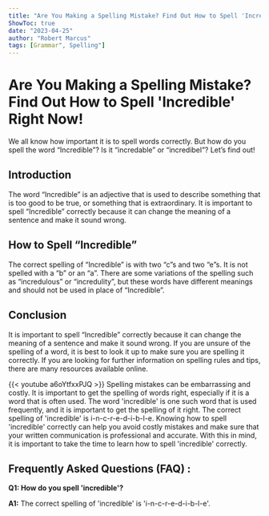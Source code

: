```yaml
---
title: "Are You Making a Spelling Mistake? Find Out How to Spell 'Incredible' Right Now!"
ShowToc: true 
date: "2023-04-25"
author: "Robert Marcus" 
tags: [Grammar", Spelling"]
---
```

# Are You Making a Spelling Mistake? Find Out How to Spell 'Incredible' Right Now!

We all know how important it is to spell words correctly. But how do you spell the word “Incredible”? Is it “incredable” or “incredibel”? Let’s find out!

## Introduction

The word “Incredible” is an adjective that is used to describe something that is too good to be true, or something that is extraordinary. It is important to spell “Incredible” correctly because it can change the meaning of a sentence and make it sound wrong.

## How to Spell “Incredible”

The correct spelling of “Incredible” is with two “c”s and two “e”s. It is not spelled with a “b” or an “a”. There are some variations of the spelling such as “incredulous” or “incredulity”, but these words have different meanings and should not be used in place of “Incredible”.

## Conclusion

It is important to spell “Incredible” correctly because it can change the meaning of a sentence and make it sound wrong. If you are unsure of the spelling of a word, it is best to look it up to make sure you are spelling it correctly. If you are looking for further information on spelling rules and tips, there are many resources available online.

{{< youtube a6oYtfxxPJQ >}} 
Spelling mistakes can be embarrassing and costly. It is important to get the spelling of words right, especially if it is a word that is often used. The word 'incredible' is one such word that is used frequently, and it is important to get the spelling of it right. The correct spelling of 'incredible' is i-n-c-r-e-d-i-b-l-e. Knowing how to spell 'incredible' correctly can help you avoid costly mistakes and make sure that your written communication is professional and accurate. With this in mind, it is important to take the time to learn how to spell 'incredible' correctly.

## Frequently Asked Questions (FAQ) :
**Q1: How do you spell 'incredible'?**

**A1:** The correct spelling of 'incredible' is 'i-n-c-r-e-d-i-b-l-e'.





